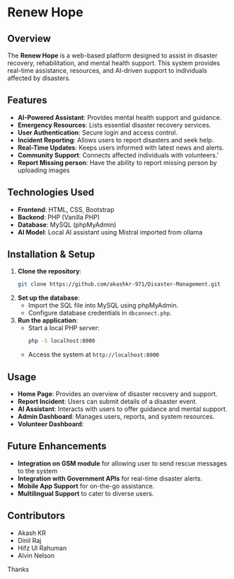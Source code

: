 # Renew Hope

## Overview
The **Renew Hope** is a web-based platform designed to assist in disaster recovery, rehabilitation, and mental health support. This system provides real-time assistance, resources, and AI-driven support to individuals affected by disasters.

## Features
- **AI-Powered Assistant**: Provides mental health support and guidance.
- **Emergency Resources**: Lists essential disaster recovery services.
- **User Authentication**: Secure login and access control.
- **Incident Reporting**: Allows users to report disasters and seek help.
- **Real-Time Updates**: Keeps users informed with latest news and alerts.
- **Community Support**: Connects affected individuals with volunteers.'
- **Report Missing person**: Have the ability to report missing person by uploading images


## Technologies Used
- **Frontend**: HTML, CSS, Bootstrap
- **Backend**: PHP (Vanilla PHP)
- **Database**: MySQL (phpMyAdmin)
- **AI Model**: Local AI assistant using Mistral imported from ollama

## Installation & Setup
1. **Clone the repository**:
   ```bash
   git clone https://github.com/akashkr-971/Disaster-Management.git
   ```
2. **Set up the database**:
   - Import the SQL file into MySQL using phpMyAdmin.
   - Configure database credentials in `dbconnect.php`.
3. **Run the application**:
   - Start a local PHP server:
     ```bash
     php -S localhost:8000
     ```
   - Access the system at `http://localhost:8000`

## Usage
- **Home Page**: Provides an overview of disaster recovery and support.
- **Report Incident**: Users can submit details of a disaster event.
- **AI Assistant**: Interacts with users to offer guidance and mental support.
- **Admin Dashboard**: Manages users, reports, and system resources.
- **Volunteer Dashboard**: 

## Future Enhancements
- **Integration on GSM module** for allowing user to send rescue messages to the system 
- **Integration with Government APIs** for real-time disaster alerts.
- **Mobile App Support** for on-the-go assistance.
- **Multilingual Support** to cater to diverse users.

## Contributors
- Akash KR
- Dinil Raj
- Hifz Ul Rahuman
- Alvin Nelson

Thanks 

